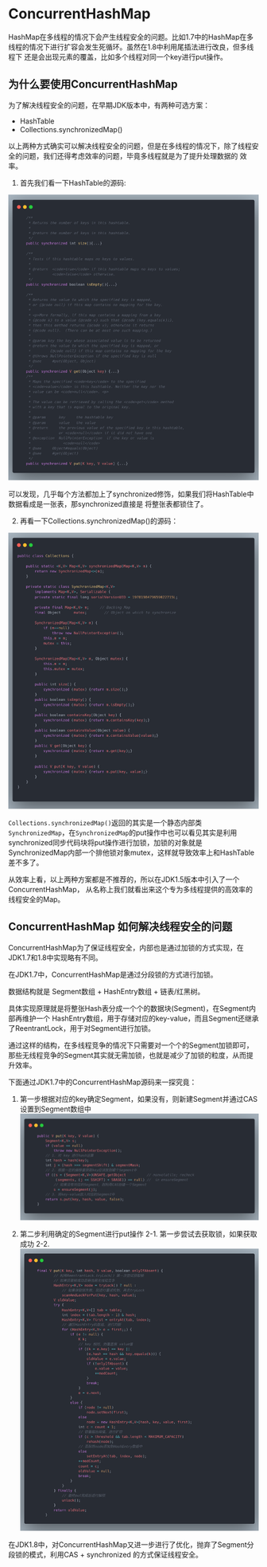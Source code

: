 # ConcurrentHashMap

HashMap在多线程的情况下会产生线程安全的问题。比如1.7中的HashMap在多线程的情况下进行扩容会发生死循环。虽然在1.8中利用尾插法进行改良，但多线程下 还是会出现元素的覆盖，比如多个线程对同一个key进行put操作。

## 为什么要使用ConcurrentHashMap

为了解决线程安全的问题，在早期JDK版本中，有两种可选方案：

- HashTable
- Collections.synchronizedMap()

以上两种方式确实可以解决线程安全的问题，但是在多线程的情况下，除了线程安全的问题，我们还得考虑效率的问题，毕竟多线程就是为了提升处理数据的 效率。

1. 首先我们看一下HashTable的源码:

![HashTable.png](img/HashTable.png)

可以发现，几乎每个方法都加上了synchronized修饰，如果我们将HashTable中数据看成是一张表，那synchronized直接是 将整张表都锁住了。


2. 再看一下Collections.synchronizedMap()的源码：

![Collections.synchronizedMap.png](img/Collections.synchronizedMap.png)

`Collections.synchronizedMap()`返回的其实是一个静态内部类`SynchronizedMap`，在`SynchronizedMap`的put操作中也可以看见其实是利用
synchronized同步代码块将put操作进行加锁，加锁的对象就是SynchronizedMap内部一个排他锁对象mutex，这样就导致效率上和HashTable差不多了。


从效率上看，以上两种方案都是不推荐的，所以在JDK1.5版本中引入了一个ConcurrentHashMap， 从名称上我们就看出来这个专为多线程提供的高效率的线程安全的Map。

## ConcurrentHashMap 如何解决线程安全的问题

ConcurrentHashMap为了保证线程安全，内部也是通过加锁的方式实现，在JDK1.7和1.8中实现略有不同。

在JDK1.7中，ConcurrentHashMap是通过分段锁的方式进行加锁。

数据结构就是 Segment数组 + HashEntry数组 + 链表/红黑树。

具体实现原理就是将整张Hash表分成一个个的数据块(Segment)，在Segment内部再维护一个
HashEntry数组，用于存储对应的key-value，而且Segment还继承了ReentrantLock，用于对Segment进行加锁。

通过这样的结构，在多线程竞争的情况下只需要对一个个的Segment加锁即可，那些无线程竞争的Segment其实就无需加锁，也就是减少了加锁的粒度，从而提升效率。

下面通过JDK1.7中的ConcurrentHashMap源码来一探究竟：

1. 第一步根据对应的key确定Segment，如果没有，则新建Segment并通过CAS设置到Segment数组中
![ConcurrentHashMap#ensureSegment.png](img/ConcurrentHashMap-put.png)
   
2. 第二步利用确定的Segment进行put操作
    2-1. 第一步尝试去获取锁，如果获取成功
    2-2. 
![ConcurrentHashMap-Segment-put.png](img/ConcurrentHashMap-Segment-put.png)
   



在JDK1.8中，对ConcurrentHashMap又进一步进行了优化，抛弃了Segment分段锁的模式，利用CAS + synchronized 的方式保证线程安全。